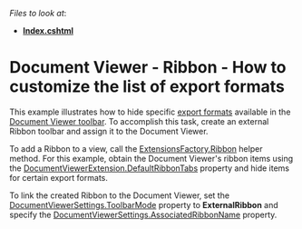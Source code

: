 <!-- default file list -->
*Files to look at*:

* **[Index.cshtml](./CS/DXDocumentViewerExternalRibbon/Views/Home/Index.cshtml)**
<!-- default file list end -->
# Document Viewer - Ribbon - How to customize the list of export formats


This example illustrates how to hide specific <a href="https://documentation.devexpress.com/#XtraReports/CustomDocument1302">export formats</a> available in the <a href="https://documentation.devexpress.com/#AspNet/CustomDocument10008">Document Viewer toolbar</a>. To accomplish this task, create an external Ribbon toolbar and assign it to the Document Viewer. 

To add a Ribbon to a view, call the [ExtensionsFactory.Ribbon](https://docs.devexpress.com/AspNetMvc/DevExpress.Web.Mvc.UI.ExtensionsFactory.Ribbon.overloads) helper method. For this example, obtain the Document Viewer's ribbon items using the [DocumentViewerExtension.DefaultRibbonTabs](https://docs.devexpress.com/AspNetMvc/DevExpress.Web.Mvc.DocumentViewerExtension.DefaultRibbonTabs) property and hide items for certain export formats.

To link the created Ribbon to the Document Viewer, set the [DocumentViewerSettings.ToolbarMode](https://docs.devexpress.com/AspNetMvc/DevExpress.Web.Mvc.DocumentViewerSettings.ToolbarMode) property to <strong>ExternalRibbon</strong> and specify the [DocumentViewerSettings.AssociatedRibbonName](https://docs.devexpress.com/AspNetMvc/DevExpress.Web.Mvc.DocumentViewerSettings.AssociatedRibbonName) property.




